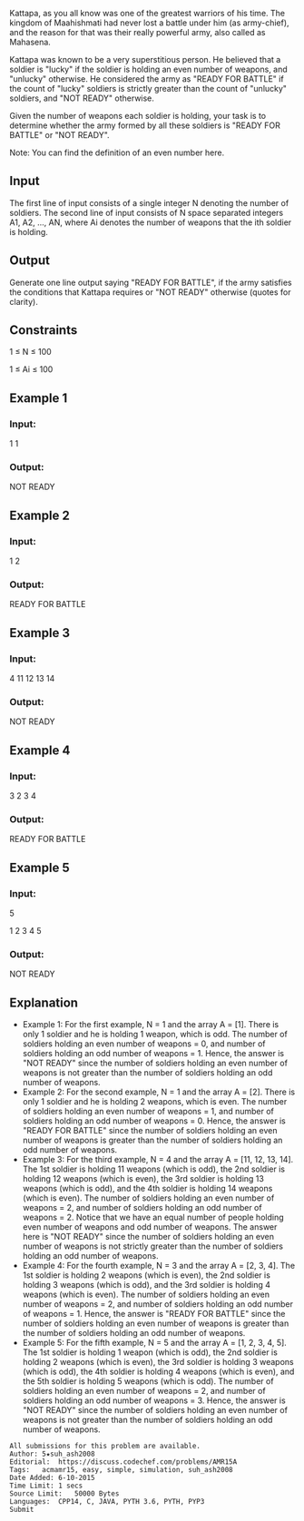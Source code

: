Kattapa, as you all know was one of the greatest warriors of his time. The kingdom of Maahishmati had never lost a battle under him (as army-chief), and the reason for that was their really powerful army, also called as Mahasena.

Kattapa was known to be a very superstitious person. He believed that a soldier is "lucky" if the soldier is holding an even number of weapons, and "unlucky" otherwise. He considered the army as "READY FOR BATTLE" if the count of "lucky" soldiers is strictly greater than the count of "unlucky" soldiers, and "NOT READY" otherwise.

Given the number of weapons each soldier is holding, your task is to determine whether the army formed by all these soldiers is "READY FOR BATTLE" or "NOT READY".

Note: You can find the definition of an even number here.

## Input
The first line of input consists of a single integer N denoting the number of soldiers. The second line of input consists of N space separated integers A1, A2, ..., AN, where Ai denotes the number of weapons that the ith soldier is holding.

## Output
Generate one line output saying "READY FOR BATTLE", if the army satisfies the conditions that Kattapa requires or "NOT READY" otherwise (quotes for clarity).

## Constraints
1 ≤ N ≤ 100

1 ≤ Ai ≤ 100
## Example 1
### Input:
1
1

### Output:
NOT READY
## Example 2
### Input:
1
2

### Output:
READY FOR BATTLE
## Example 3
### Input:
4
11 12 13 14

### Output:
NOT READY
## Example 4
### Input:
3
2 3 4

### Output:
READY FOR BATTLE
## Example 5
### Input:
5

1 2 3 4 5

### Output:
NOT READY
## Explanation
* Example 1: For the first example, N = 1 and the array A = [1]. There is only 1 soldier and he is holding 1 weapon, which is odd. The number of soldiers holding an even number of weapons = 0, and number of soldiers holding an odd number of weapons = 1. Hence, the answer is "NOT READY" since the number of soldiers holding an even number of weapons is not greater than the number of soldiers holding an odd number of weapons.
* Example 2: For the second example, N = 1 and the array A = [2]. There is only 1 soldier and he is holding 2 weapons, which is even. The number of soldiers holding an even number of weapons = 1, and number of soldiers holding an odd number of weapons = 0. Hence, the answer is "READY FOR BATTLE" since the number of soldiers holding an even number of weapons is greater than the number of soldiers holding an odd number of weapons.
* Example 3: For the third example, N = 4 and the array A = [11, 12, 13, 14]. The 1st soldier is holding 11 weapons (which is odd), the 2nd soldier is holding 12 weapons (which is even), the 3rd soldier is holding 13 weapons (which is odd), and the 4th soldier is holding 14 weapons (which is even). The number of soldiers holding an even number of weapons = 2, and number of soldiers holding an odd number of weapons = 2. Notice that we have an equal number of people holding even number of weapons and odd number of weapons. The answer here is "NOT READY" since the number of soldiers holding an even number of weapons is not strictly greater than the number of soldiers holding an odd number of weapons.
* Example 4: For the fourth example, N = 3 and the array A = [2, 3, 4]. The 1st soldier is holding 2 weapons (which is even), the 2nd soldier is holding 3 weapons (which is odd), and the 3rd soldier is holding 4 weapons (which is even). The number of soldiers holding an even number of weapons = 2, and number of soldiers holding an odd number of weapons = 1. Hence, the answer is "READY FOR BATTLE" since the number of soldiers holding an even number of weapons is greater than the number of soldiers holding an odd number of weapons.
* Example 5: For the fifth example, N = 5 and the array A = [1, 2, 3, 4, 5]. The 1st soldier is holding 1 weapon (which is odd), the 2nd soldier is holding 2 weapons (which is even), the 3rd soldier is holding 3 weapons (which is odd), the 4th soldier is holding 4 weapons (which is even), and the 5th soldier is holding 5 weapons (which is odd). The number of soldiers holding an even number of weapons = 2, and number of soldiers holding an odd number of weapons = 3. Hence, the answer is "NOT READY" since the number of soldiers holding an even number of weapons is not greater than the number of soldiers holding an odd number of weapons.
```
All submissions for this problem are available.
Author:	5★suh_ash2008
Editorial:	https://discuss.codechef.com/problems/AMR15A
Tags:	acmamr15, easy, simple, simulation, suh_ash2008
Date Added:	6-10-2015
Time Limit:	1 secs
Source Limit:	50000 Bytes
Languages:	CPP14, C, JAVA, PYTH 3.6, PYTH, PYP3
Submit
```
